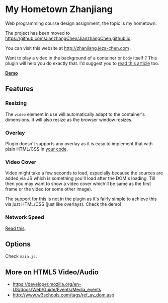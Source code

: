 My Hometown Zhanjiang
======================

Web programming course design assignment, the topic is my hometown. 

The project has been moved to https://github.com/JianzhangChen/JianzhangChen.github.io.

You can visit this website at http://zhanjiang.jeza-chen.com .

Want to play a video in the background of a container or `body` itself ? This plugin will help you do exactly that. I'd suggest you to [read this article](http://codetheory.in/html5-fullscreen-background-video/) too.

[**Demo**](http://rishabhp.github.io/bideo.js/)

Features
--------

### Resizing

The `video` element in use will automatically adapt to the container's dimensions. It will also resize as the browser window resizes.

### Overlay

Plugin doesn't supports any overlay as it is easy to implement that with plain HTML/CSS in [your code](http://codetheory.in/html5-fullscreen-background-video/#overlays).

### Video Cover

Video might take a few seconds to load, especially because the sources are added via JS which is something you'll load after the DOM's loading. Till then you may want to show a video cover which'll be same as the first frame or the video (or some other image).

The support for this is not in the plugin as it's fairly simple to achieve this via just HTML/CSS (just like overlays). Check the demo!

### Network Speed

[Read this](http://codetheory.in/html5-fullscreen-background-video/#network_speed).

Options
-------

Check `main.js`.

More on HTML5 Video/Audio
-------------------------

- https://developer.mozilla.org/en-US/docs/Web/Guide/Events/Media_events
- http://www.w3schools.com/tags/ref_av_dom.asp
